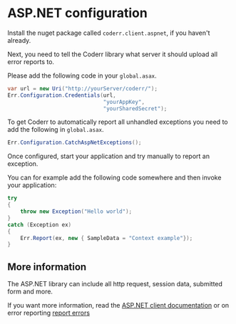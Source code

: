 ASP.NET configuration
=====================

Install the nuget package called `coderr.client.aspnet`, if you haven't already.

Next, you need to tell the Coderr library what server it should upload all error reports to.

Please add the following code in your `global.asax`.

```csharp
var url = new Uri("http://yourServer/coderr/");
Err.Configuration.Credentials(url, 
                              "yourAppKey", 
                              "yourSharedSecret");
```

To get Coderr to automatically report all unhandled exceptions you need to add the following in `global.asax`.

```csharp
Err.Configuration.CatchAspNetExceptions();
```

Once configured, start your application and try manually to report an exception.

You can for example add the following code somewhere and then invoke your application:


```csharp
try
{
    throw new Exception("Hello world");
}
catch (Exception ex)
{
    Err.Report(ex, new { SampleData = "Context example"});
}
```

## More information

The ASP.NET library can include all http request, session data, submitted form and more.

If you want more information, read the [ASP.NET client documentation](index.md) or on error reporting  [report errors](../../gettingstarted.md)
